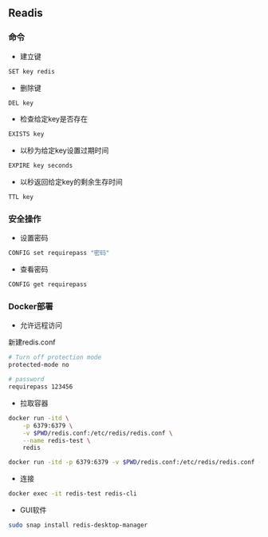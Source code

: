 <!--
 * @Description: 
 * @Version: 1.0
 * @Autor: DaLao
 * @Email: dalao_li@163.com
 * @Date: 2021-01-24 15:25:28
 * @LastEditors: DaLao
 * @LastEditTime: 2022-03-17 21:39:34
-->

## Readis


### 命令

- 建立键
  
```sh
SET key redis
```

- 删除键
  
```sh
DEL key
```

- 检查给定key是否存在

```sh
EXISTS key
```

- 以秒为给定key设置过期时间

```sh
EXPIRE key seconds
```

- 以秒返回给定key的剩余生存时间

```sh
TTL key
```

### 安全操作

- 设置密码

```sh
CONFIG set requirepass "密码"
```

- 查看密码

```sh
CONFIG get requirepass
```

### Docker部署

- 允许远程访问

新建redis.conf

```sh
# Turn off protection mode 
protected-mode no  

# password
requirepass 123456   
```

- 拉取容器

```sh
docker run -itd \
    -p 6379:6379 \
    -v $PWD/redis.conf:/etc/redis/redis.conf \
    --name redis-test \
    redis
```

```sh
docker run -itd -p 6379:6379 -v $PWD/redis.conf:/etc/redis/redis.conf --name redis-server redis 
```

- 连接

```sh
docker exec -it redis-test redis-cli
```

- GUI软件

```sh
sudo snap install redis-desktop-manager
```